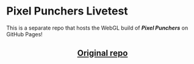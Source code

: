 # Pixel Punchers Livetest
This is a separate repo that hosts the WebGL build of _**Pixel Punchers**_ on GitHub Pages!
<h2 align="center"><a href="https://github.com/Andrew32A/pixel-punchers">Original repo</a></h3>
